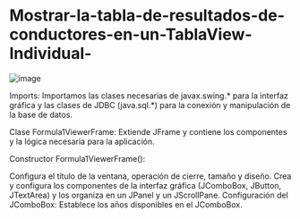 # Mostrar-la-tabla-de-resultados-de-conductores-en-un-TablaView-Individual-

![image](https://github.com/user-attachments/assets/38fc07a6-d4ac-4cc7-b429-10dc65a6cc0d)






Imports: Importamos las clases necesarias de javax.swing.* para la interfaz gráfica y las clases de JDBC (java.sql.*) para la conexión y manipulación de la base de datos.

Clase Formula1ViewerFrame: Extiende JFrame y contiene los componentes y la lógica necesaria para la aplicación.

Constructor Formula1ViewerFrame():

Configura el título de la ventana, operación de cierre, tamaño y diseño.
Crea y configura los componentes de la interfaz gráfica (JComboBox, JButton, JTextArea) y los organiza en un JPanel y un JScrollPane.
Configuración del JComboBox: Establece los años disponibles en el JComboBox.

